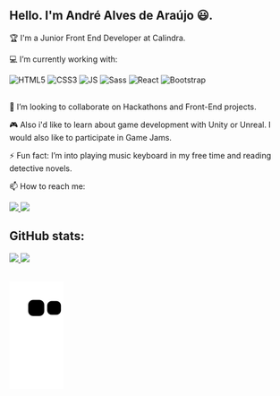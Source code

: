 ## Hello. I'm André Alves de Araújo 😃.

🏆 I'm a Junior Front End Developer at Calindra. 

💻 I’m currently working with:

<div style="display: inline_block">
  <img alt="HTML5" height="30" width="40" src="https://cdn.jsdelivr.net/gh/devicons/devicon/icons/html5/html5-original.svg" />
  <img alt="CSS3" height="30" width="40" src="https://cdn.jsdelivr.net/gh/devicons/devicon/icons/css3/css3-original.svg" />
  <img alt="JS" height="30" width="40" src="https://cdn.jsdelivr.net/gh/devicons/devicon/icons/javascript/javascript-original.svg" />
  <img alt="Sass" height="30" width="40" src="https://cdn.jsdelivr.net/gh/devicons/devicon/icons/sass/sass-original.svg" />
  <img alt="React" height="30" width="40" src="https://cdn.jsdelivr.net/gh/devicons/devicon/icons/react/react-original.svg" />
  <img alt="Bootstrap" height="30" width="40" src="https://cdn.jsdelivr.net/gh/devicons/devicon/icons/bootstrap/bootstrap-original.svg" />
</div>

<br/>

👯 I’m looking to collaborate on Hackathons and Front-End projects. 

🎮 Also i'd like to learn about game development with Unity or Unreal. I would also like to participate in Game Jams.

⚡ Fun fact: I’m into playing music keyboard in my free time and reading detective novels. 

📫 How to reach me: 

<div>
  <a href="https://www.linkedin.com/in/andre-alves-araujo/" rel="nofollow" target="_blank">
    <img src="https://img.shields.io/badge/linkedin%20-%230077B5.svg?&style=for-the-badge&logo=linkedin&logoColor=white" target="_blank"/>
  </a> 
  <a href="mailto: andrealvesaraujo.1995@gmail.com" target="_blank">
    <img src="https://img.shields.io/badge/Gmail-D14836?style=for-the-badge&logo=gmail&logoColor=white" target="_blank"/>
  </a>  
</div>

## GitHub stats:  
<div>
  <a href="https://github.com/andrealvesaraujo">
  <img height="180em" src="https://github-readme-stats.vercel.app/api?username=andrealvesaraujo&show_icons=true&theme=dark&include_all_commits=true&count_private=true"/>
  <img height="180em" src="https://github-readme-stats.vercel.app/api/top-langs/?username=andrealvesaraujo&layout=compact&langs_count=8&theme=dark"/>
</div>

<br />
  
![snake gif](https://github.com/andrealvesaraujo/andrealvesaraujo/blob/output/github-contribution-grid-snake.svg)
